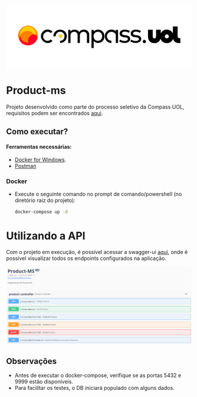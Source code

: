 ![Swagger Api image](./images/compassuol-logo-min.png)
# Product-ms

Projeto desenvolvido como parte do processo seletivo da Compass UOL, requisitos podem ser encontrados [aqui](https://bitbucket.org/RecrutamentoDesafios/desafio-java-springboot/src/master/ "Requisitos Product-ms").

## Como executar?

#### Ferramentas necessárias:
- [Docker for Windows](https://docs.docker.com/desktop/windows/install/ "Download Docker").
- [Postman](https://www.postman.com/downloads/ "Download Postman")
### Docker

- Execute o seguinte comando no prompt de comando/powershell (no diretório raiz do projeto):
    ```bash
    docker-compose up -d
    ```
  
# Utilizando a API

Com o projeto em execução, é possível acessar a swagger-ui [aqui](http://localhost:9999/swagger-ui.html), onde é possível visualizar todos os endpoints configurados na aplicação.

![Swagger Api image](./images/swagger-ui.png)

## Observações
- Antes de executar o docker-compose, verifique se as portas 5432 e 9999 estão disponíveis.
- Para facilitar os testes, o DB iniciará populado com alguns dados.


